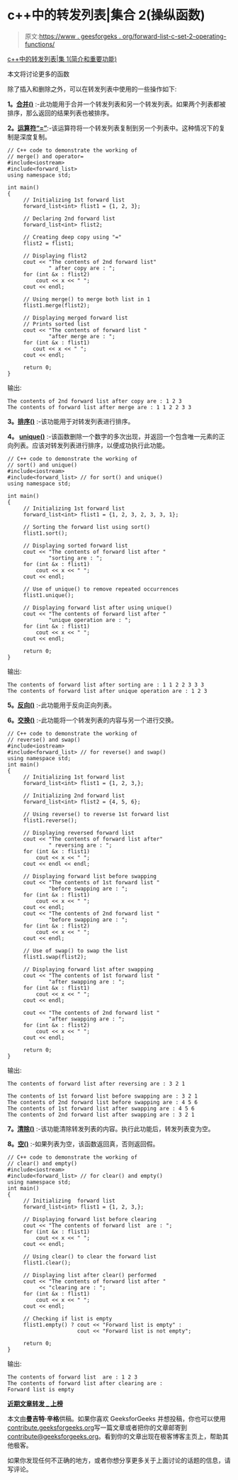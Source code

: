 # c++中的转发列表|集合 2(操纵函数)

> 原文:[https://www . geesforgeks . org/forward-list-c-set-2-operating-functions/](https://www.geeksforgeeks.org/forward-list-c-set-2-manipulating-functions/)

[c++中的转发列表|集 1(简介和重要功能)](https://www.geeksforgeeks.org/forward-list-c-set-1-introduction-important-functions/)

本文将讨论更多的函数

除了插入和删除之外，可以在转发列表中使用的一些操作如下:

**1。[合并()](https://www.geeksforgeeks.org/forward_list-merge-in-c-stl/)** :-此功能用于合并一个转发列表和另一个转发列表。如果两个列表都被排序，那么返回的结果列表也被排序。

**2。[运算符“=”](https://www.geeksforgeeks.org/forward_listoperator-c-stl/)**:-该运算符将一个转发列表复制到另一个列表中。这种情况下的复制是深度复制。

```
// C++ code to demonstrate the working of 
// merge() and operator=
#include<iostream>
#include<forward_list> 
using namespace std;

int main()
{     
     // Initializing 1st forward list
     forward_list<int> flist1 = {1, 2, 3};

     // Declaring 2nd forward list
     forward_list<int> flist2; 

     // Creating deep copy using "="
     flist2 = flist1;

     // Displaying flist2
     cout << "The contents of 2nd forward list"
             " after copy are : ";
     for (int &x : flist2) 
         cout << x << " ";
     cout << endl;

     // Using merge() to merge both list in 1
     flist1.merge(flist2);

     // Displaying merged forward list
     // Prints sorted list
     cout << "The contents of forward list "
             "after merge are : ";
     for (int &x : flist1) 
        cout << x << " ";
     cout << endl;

     return 0;    
}
```

输出:

```
The contents of 2nd forward list after copy are : 1 2 3 
The contents of forward list after merge are : 1 1 2 2 3 3 

```

**3。[排序()](https://www.geeksforgeeks.org/stdforward_listsort-c-stl/)** :-该功能用于对转发列表进行排序。

**4。 [unique()](https://www.geeksforgeeks.org/forward_listunique-in-c-stl/)** :-该函数删除一个数字的多次出现，并返回一个包含唯一元素的正向列表。应该对转发列表进行排序，以便成功执行此功能。

```
// C++ code to demonstrate the working of
// sort() and unique()
#include<iostream>
#include<forward_list> // for sort() and unique()
using namespace std;

int main()
{
     // Initializing 1st forward list
     forward_list<int> flist1 = {1, 2, 3, 2, 3, 3, 1};

     // Sorting the forward list using sort()
     flist1.sort();

     // Displaying sorted forward list
     cout << "The contents of forward list after "
             "sorting are : ";
     for (int &x : flist1)
         cout << x << " ";
     cout << endl;

     // Use of unique() to remove repeated occurrences
     flist1.unique();

     // Displaying forward list after using unique()
     cout << "The contents of forward list after "
             "unique operation are : ";
     for (int &x : flist1)
         cout << x << " ";
     cout << endl;

     return 0;
}
```

输出:

```
The contents of forward list after sorting are : 1 1 2 2 3 3 3 
The contents of forward list after unique operation are : 1 2 3 

```

**5。[反向()](https://www.geeksforgeeks.org/forward_listreverse-in-c-stl/)** :-此功能用于反向正向列表。

**6。[交换()](https://www.geeksforgeeks.org/forward_listswap-c-stl/)** :-此功能将一个转发列表的内容与另一个进行交换。

```
// C++ code to demonstrate the working of
// reverse() and swap()
#include<iostream>
#include<forward_list> // for reverse() and swap()
using namespace std;
int main()
{
     // Initializing 1st forward list
     forward_list<int> flist1 = {1, 2, 3,};

     // Initializing 2nd forward list
     forward_list<int> flist2 = {4, 5, 6};

     // Using reverse() to reverse 1st forward list
     flist1.reverse();

     // Displaying reversed forward list
     cout << "The contents of forward list after"
             " reversing are : ";
     for (int &x : flist1)
         cout << x << " ";
     cout << endl << endl;

     // Displaying forward list before swapping
     cout << "The contents of 1st forward list "
             "before swapping are : ";
     for (int &x : flist1)
         cout << x << " ";
     cout << endl;
     cout << "The contents of 2nd forward list "
             "before swapping are : ";
     for (int &x : flist2)
         cout << x << " ";
     cout << endl;

     // Use of swap() to swap the list
     flist1.swap(flist2);

     // Displaying forward list after swapping
     cout << "The contents of 1st forward list "
             "after swapping are : ";
     for (int &x : flist1)
         cout << x << " ";
     cout << endl;

     cout << "The contents of 2nd forward list "
             "after swapping are : ";
     for (int &x : flist2)
         cout << x << " ";
     cout << endl;

     return 0;
}
```

输出:

```
The contents of forward list after reversing are : 3 2 1 

The contents of 1st forward list before swapping are : 3 2 1 
The contents of 2nd forward list before swapping are : 4 5 6 
The contents of 1st forward list after swapping are : 4 5 6 
The contents of 2nd forward list after swapping are : 3 2 1 

```

**7。[清除()](https://www.geeksforgeeks.org/forward_listclear-forward_listerase_after-c-stl/)** :-该功能清除转发列表的内容。执行此功能后，转发列表变为空。

**8。[空()](https://www.geeksforgeeks.org/forward_listfront-forward_listempty-c-stl/)** :-如果列表为空，该函数返回真，否则返回假。

```
// C++ code to demonstrate the working of 
// clear() and empty()
#include<iostream>
#include<forward_list> // for clear() and empty()
using namespace std;
int main()
{     
     // Initializing  forward list
     forward_list<int> flist1 = {1, 2, 3,};

     // Displaying forward list before clearing
     cout << "The contents of forward list  are : ";
     for (int &x : flist1) 
         cout << x << " ";
     cout << endl;

     // Using clear() to clear the forward list 
     flist1.clear();

     // Displaying list after clear() performed
     cout << "The contents of forward list after "
          << "clearing are : ";
     for (int &x : flist1) 
         cout << x << " ";
     cout << endl;

     // Checking if list is empty
     flist1.empty() ? cout << "Forward list is empty" : 
                      cout << "Forward list is not empty";

     return 0;    
}
```

输出:

```
The contents of forward list  are : 1 2 3 
The contents of forward list after clearing are : 
Forward list is empty

```

**[近期文章转发 _ 上榜](https://www.geeksforgeeks.org/tag/cpp-forward-list/)**

本文由**曼吉特·辛格**供稿。如果你喜欢 GeeksforGeeks 并想投稿，你也可以使用[contribute.geeksforgeeks.org](http://www.contribute.geeksforgeeks.org)写一篇文章或者把你的文章邮寄到 contribute@geeksforgeeks.org。看到你的文章出现在极客博客主页上，帮助其他极客。

如果你发现任何不正确的地方，或者你想分享更多关于上面讨论的话题的信息，请写评论。